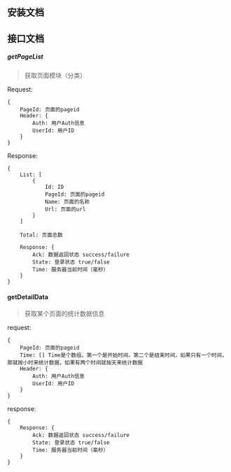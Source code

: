 ## 安装文档

## 接口文档
##### getPageList
> 获取页面模块（分类）

Request:
```
{
    PageId: 页面的pageid
    Header: {
        Auth: 用户Auth信息
        UserId: 用户ID
    }
}
```
Response:
```
{
    List: [
        {
            Id: ID
            PageId: 页面的pageid
            Name: 页面的名称
            Url: 页面的url
        }
    ]

    Total: 页面总数

    Response: {
        Ack: 数据返回状态 success/failure
        State: 登录状态 true/false
        Time: 服务器当前时间（毫秒）
    }
}
```

#### getDetailData
> 获取某个页面的统计数据信息

request:
```
{
    PageId: 页面的pageid
    Time: [] Time是个数组，第一个是开始时间，第二个是结束时间，如果只有一个时间，那就按小时来统计数据，如果有两个时间就按天来统计数据
    Header: {
        Auth: 用户Auth信息
        UserId: 用户ID
    }
}
```

response:
```
{
    Response: {
        Ack: 数据返回状态 success/failure
        State: 登录状态 true/false
        Time: 服务器当前时间（毫秒）
    }
}
```